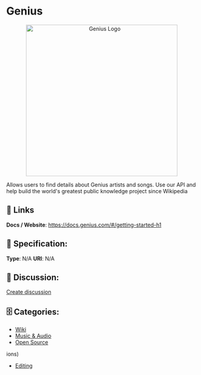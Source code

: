 # Genius
<p align="center">
    <img width="400" src="https://raw.githubusercontent.com/apis-list/apis-list/main/apis/genius/logo_256x256.png" alt="Genius Logo"/>
</p>

Allows users to find details about Genius artists and songs. Use our API and help build the world's greatest public knowledge project since Wikipedia

##  🔗 Links
**Docs / Website**: https://docs.genius.com/#/getting-started-h1

## 🧬 Specification:
**Type**: N/A
**URI**: N/A

## 💬 Discussion:
[Create discussion](https://github.com/apis-list/apis-list/discussions/new)

## 🗄️ Categories:
- [Wiki](https://github.com/apis-list/apis-list#wiki)
- [Music & Audio](https://github.com/apis-list/apis-list#music-and-audio)
- [Open Source](https://github.com/apis-list/apis-list#open-source)







ions)
- [Editing](https://github.com/apis-list/apis-list#editing)



